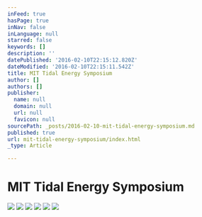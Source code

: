 ```yaml
---
inFeed: true
hasPage: true
inNav: false
inLanguage: null
starred: false
keywords: []
description: ''
datePublished: '2016-02-10T22:15:12.820Z'
dateModified: '2016-02-10T22:15:11.542Z'
title: MIT Tidal Energy Symposium
author: []
authors: []
publisher:
  name: null
  domain: null
  url: null
  favicon: null
sourcePath: _posts/2016-02-10-mit-tidal-energy-symposium.md
published: true
url: mit-tidal-energy-symposium/index.html
_type: Article

---
```

# MIT Tidal Energy Symposium
![](https://the-grid-user-content.s3-us-west-2.amazonaws.com/84902e3c-1239-4827-a56f-f3eee5b6dc8b.jpg)
![](https://the-grid-user-content.s3-us-west-2.amazonaws.com/39b045bd-863c-485f-938c-742a8fbe9517.jpg)
![](https://the-grid-user-content.s3-us-west-2.amazonaws.com/8fc0ed29-97ac-4edf-b8a1-633fe65a77e9.jpg)
![](https://the-grid-user-content.s3-us-west-2.amazonaws.com/08530896-88a0-48de-9225-a504fcafed8e.jpg)
![](https://the-grid-user-content.s3-us-west-2.amazonaws.com/b996fe97-5784-4010-9a2d-9db79d2b2caa.jpg)
![](https://the-grid-user-content.s3-us-west-2.amazonaws.com/10c767d6-e85c-41ef-a0f3-20793ad02d33.jpg)